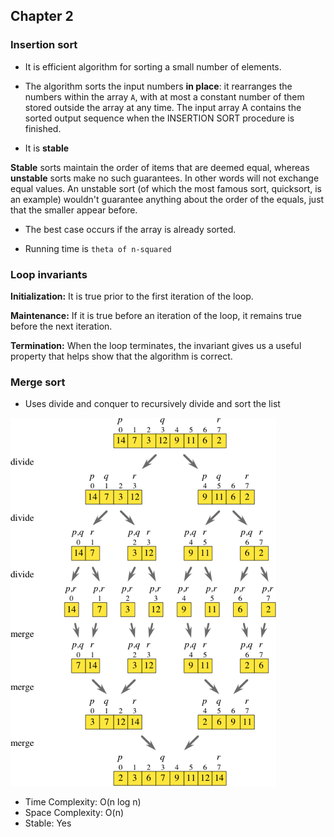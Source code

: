 ## Chapter 2

### Insertion sort

- It is efficient algorithm for sorting a small number of elements.

- The algorithm sorts the input numbers **in place**: it rearranges the numbers within the
array ```A```, with at most a constant number of them stored outside the array at any
time. The input array A contains the sorted output sequence when the INSERTION SORT
procedure is finished.

- It is **stable**

**Stable** sorts maintain the order of items that are deemed equal, whereas **unstable** sorts
make no such guarantees. In other words will not exchange equal values. An unstable sort
(of which the most famous sort, quicksort, is an example) wouldn't guarantee anything
about the order of the equals, just that the smaller appear before.

- The best case occurs if the array is already sorted.

- Running time is ```theta of n-squared```

### Loop invariants

**Initialization:** It is true prior to the first iteration of the loop.

**Maintenance:** If it is true before an iteration of the loop, it remains true before the
                 next iteration.

**Termination:** When the loop terminates, the invariant gives us a useful property
                 that helps show that the algorithm is correct.

### Merge sort

- Uses divide and conquer to recursively divide and sort the list

![Merge sort](images/merge_sort_recursion.png "Illustrate merge sort recursion")

- Time Complexity: O(n log n)
- Space Complexity: O(n)
- Stable: Yes
